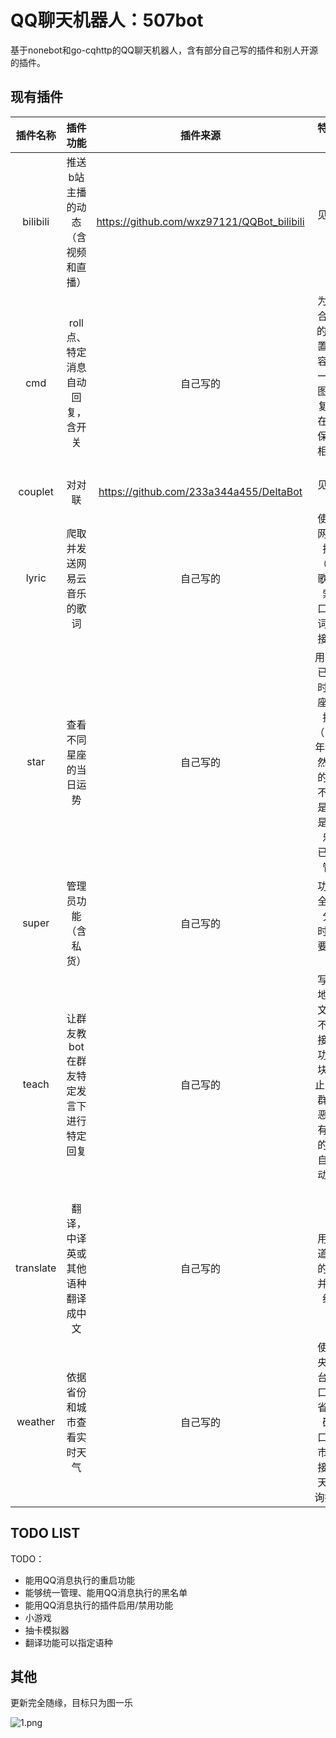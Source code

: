 # QQ聊天机器人：507bot
基于nonebot和go-cqhttp的QQ聊天机器人，含有部分自己写的插件和别人开源的插件。
## 现有插件
|插件名称|插件功能|插件来源|特殊说明|
|:-:|:-:|:-:|:-:|
|bilibili|推送b站主播的动态（含视频和直播）|https://github.com/wxz97121/QQBot_bilibili|见原作者|
|cmd|roll点、特定消息自动回复，含开关|自己写的|为了符合群友的xp设置的内容，图一乐。图片回复需要在本地保存了相应图片|
|couplet|对对联|https://github.com/233a344a455/DeltaBot|见原作者|
|lyric|爬取并发送网易云音乐的歌词|自己写的|使用了网易云接口（包括歌曲搜索接口、歌词获取接口）|
|star|查看不同星座的当日运势|自己写的|用了QQ已经过时的星座运势接口（2015年），虽然日期的年份不对但是也只是图一乐而已，不管了|
|super|管理员功能（含私货）|自己写的|功能不全且部分过时，需要更新了|
|teach|让群友教bot在群友特定发言下进行特定回复|自己写的|写入本地文本文件而不是直接加入功能模块，防止bot被群友玩恶堕。有意思的回复自己手动加就行|
|translate|翻译，中译英或其他语种翻译成中文|自己写的|用了有道翻译的接口并爬取结果|
|weather|依据省份和城市查看实时天气|自己写的|使用中央气象台的接口（含省份代码接口、城市代码接口、天气查询接口）|
## TODO LIST
TODO：
- 能用QQ消息执行的重启功能
- 能够统一管理、能用QQ消息执行的黑名单
- 能用QQ消息执行的插件启用/禁用功能
- 小游戏
- 抽卡模拟器
- 翻译功能可以指定语种
## 其他
更新完全随缘，目标只为图一乐

![1.png]()
